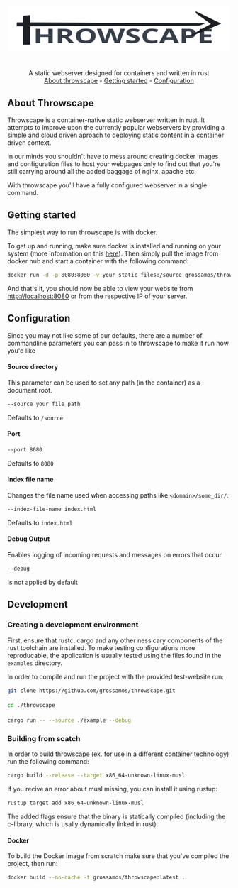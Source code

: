 <!-- Header -->
<br />
<p align="center">
  <img src="https://raw.githubusercontent.com/grossamos/throwscape/master/.github/images/Throwscape.svg" alt="Throwscape" width="500" height="100">
</p>
<h1></h1>
<p align="center">
  A static webserver designed for containers and written in rust
  <br />
  <a href="#about-throwscape">About throwscape</a>
  -
  <a href="#getting-started">Getting started</a>
  -
  <a href="#configuration">Configuration</a>
</p>

## About Throwscape
Throwscape is a container-native static webserver written in rust.
It attempts to improve upon the currently popular webservers by providing a simple and cloud driven aproach to deploying static content in a container driven context.

In our minds you shouldn't have to mess around creating docker images and configuration files to host your webpages only to find out that you're still carrying around all the added baggage of nginx, apache etc.

With throwscape you'll have a fully configured webserver in a single command.

## Getting started
The simplest way to run throwscape is with docker.

To get up and running, make sure docker is installed and running on your system (more information on this [here](https://docs.docker.com/engine/install/)).
Then simply pull the image from docker hub and start a container with the following command:
```bash
docker run -d -p 8080:8080 -v your_static_files:/source grossamos/throwscape:latest 
```

And that's it, you should now be able to view your website from [http://localhost:8080](http://localhost:8080) or from the respective IP of your server.

## Configuration
Since you may not like some of our defaults, there are a number of commandline parameters you can pass in to throwscape to make it run how you'd like

#### Source directory
This parameter can be used to set any path (in the container) as a document root.
```bash
--source your file_path
```
Defaults to `/source`

#### Port
```bash
--port 8080
```
Defaults to ``8080``

#### Index file name
Changes the file name used when accessing paths like `<domain>/some_dir/`.
```bash
--index-file-name index.html
```
Defaults to ``index.html``

#### Debug Output
Enables logging of incoming requests and messages on errors that occur
```bash
--debug
```
Is not applied by default

## Development
### Creating a development environment
First, ensure that rustc, cargo and any other nessicary components of the rust toolchain are installed.
To make testing configurations more reproducable, the application is usually tested using the files found in the ``examples`` directory.

In order to compile and run the project with the provided test-website run:
```bash
git clone https://github.com/grossamos/throwscape.git

cd ./throwscape

cargo run -- --source ./example --debug
```

### Building from scatch
In order to build throwscape (ex. for use in a different container technology) run the following command:

```bash
cargo build --release --target x86_64-unknown-linux-musl
```

If you recive an error about musl missing, you can install it using rustup:
```bash
rustup target add x86_64-unknown-linux-musl
```

The added flags ensure that the binary is statically compiled (including the c-library, which is usally dynamically linked in rust).

#### Docker
To build the Docker image from scratch make sure that you've compiled the project, then run:
```bash
docker build --no-cache -t grossamos/throwscape:latest .
```
